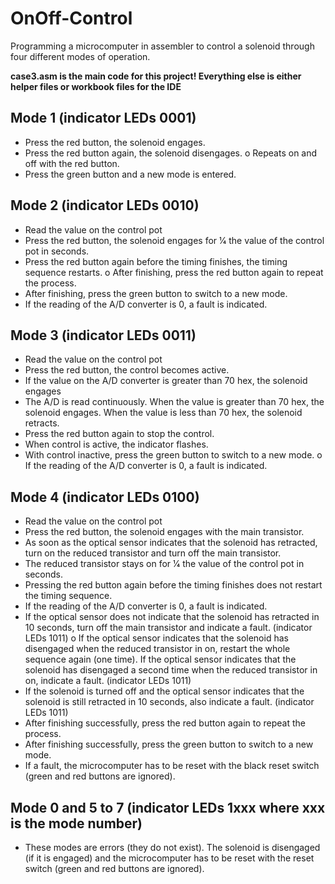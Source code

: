 # OnOff-Control
Programming a microcomputer in assembler to control a solenoid through four different modes of operation.

**case3.asm is the main code for this project! Everything else is either helper files or workbook files for the IDE**

## Mode 1 (indicator LEDs 0001)
* Press the red button, the solenoid engages.
* Press the red button again, the solenoid disengages. o Repeats on and off with the red button.
* Press the green button and a new mode is entered.

## Mode 2 (indicator LEDs 0010)
* Read the value on the control pot
* Press the red button, the solenoid engages for 1⁄4 the value of the control pot in
seconds.
* Press the red button again before the timing finishes, the timing sequence restarts. o After finishing, press the red button again to repeat the process.
* After finishing, press the green button to switch to a new mode.
* If the reading of the A/D converter is 0, a fault is indicated.

## Mode 3 (indicator LEDs 0011)
* Read the value on the control pot
* Press the red button, the control becomes active.
* If the value on the A/D converter is greater than 70 hex, the solenoid engages
* The A/D is read continuously. When the value is greater than 70 hex, the solenoid
engages. When the value is less than 70 hex, the solenoid retracts.
* Press the red button again to stop the control.
* When control is active, the indicator flashes.
* With control inactive, press the green button to switch to a new mode. o If the reading of the A/D converter is 0, a fault is indicated.

## Mode 4 (indicator LEDs 0100)
* Read the value on the control pot
* Press the red button, the solenoid engages with the main transistor.
* As soon as the optical sensor indicates that the solenoid has retracted, turn on the
reduced transistor and turn off the main transistor.
* The reduced transistor stays on for 1⁄4 the value of the control pot in seconds.
* Pressing the red button again before the timing finishes does not restart the timing sequence.
* If the reading of the A/D converter is 0, a fault is indicated.
* If the optical sensor does not indicate that the solenoid has retracted in 10
seconds, turn off the main transistor and indicate a fault. (indicator LEDs 1011) o If the optical sensor indicates that the solenoid has disengaged when the reduced transistor in on, restart the whole sequence again (one time). If the optical sensor
indicates that the solenoid has disengaged a second time when the reduced
transistor in on, indicate a fault. (indicator LEDs 1011)
* If the solenoid is turned off and the optical sensor indicates that the solenoid is
still retracted in 10 seconds, also indicate a fault. (indicator LEDs 1011)
* After finishing successfully, press the red button again to repeat the process.
* After finishing successfully, press the green button to switch to a new mode.
* If a fault, the microcomputer has to be reset with the black reset switch (green and
red buttons are ignored).

## Mode 0 and 5 to 7 (indicator LEDs 1xxx where xxx is the mode number)
* These modes are errors (they do not exist). The solenoid is disengaged (if it is
engaged) and the microcomputer has to be reset with the reset switch (green and red buttons are ignored).
